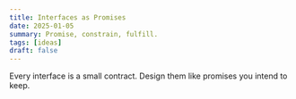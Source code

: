 ```yaml
---
title: Interfaces as Promises
date: 2025-01-05
summary: Promise, constrain, fulfill.
tags: [ideas]
draft: false
---
```


Every interface is a small contract. Design them like promises you intend to keep.

